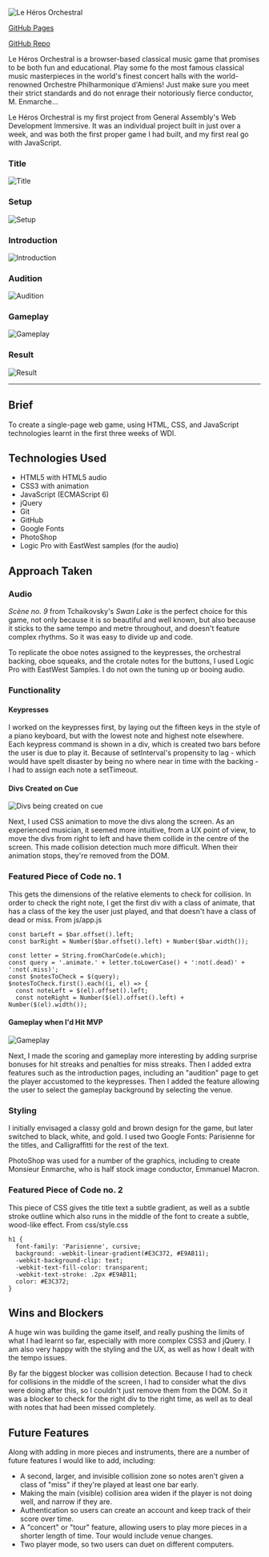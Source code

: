 ![Le Héros Orchestral](le-heros-orchestral.png)

[GitHub Pages](https://platypotomus.github.io/wdi-project1-orchestra-hero/)

[GitHub Repo](https://github.com/platypotomus/wdi-project1-orchestra-hero)

Le Héros Orchestral is a browser-based classical music game that promises to be both fun and educational. Play some fo the most famous classical music masterpieces in the world's finest concert halls with the world-renowned Orchestre Philharmonique d'Amiens! Just make sure you meet their strict standards and do not enrage their notoriously fierce conductor, M. Enmarche...

Le Héros Orchestral is my first project from General Assembly's Web Development Immersive. It was an individual project built in just over a week, and was both the first proper game I had built, and my first real go with JavaScript.

### Title
![Title](screenshots/welcome-final.png)

### Setup
![Setup](screenshots/setup-final.png)

### Introduction
![Introduction](screenshots/intro-final.png)

### Audition
![Audition](screenshots/audition-final.png)

### Gameplay
![Gameplay](screenshots/gameplay-final.png)

### Result
![Result](screenshots/result-final.png)

---
## Brief
To create a single-page web game, using HTML, CSS, and JavaScript technologies learnt in the first three weeks of WDI.

## Technologies Used
* HTML5 with HTML5 audio
* CSS3 with animation
* JavaScript (ECMAScript 6)
* jQuery
* Git
* GitHub
* Google Fonts
* PhotoShop
* Logic Pro with EastWest samples (for the audio)


## Approach Taken

### Audio
*Scène no. 9* from Tchaikovsky's *Swan Lake* is the perfect choice for this game, not only because it is so beautiful and well known, but also because it sticks to the same tempo and metre throughout, and doesn't feature complex rhythms. So it was easy to divide up and code.

To replicate the oboe notes assigned to the keypresses, the orchestral backing, oboe squeaks, and the crotale notes for the buttons, I used Logic Pro with EastWest Samples. I do not own the tuning up or booing audio.

### Functionality

#### Keypresses
I worked on the keypresses first, by laying out the fifteen keys in the style of a piano keyboard, but with the lowest note and highest note elsewhere. Each keypress command is shown in a div, which is created two bars before the user is due to play it. Because of setInterval's propensity to lag - which would have spelt disaster by being no where near in time with the backing - I had to assign each note a setTimeout.

#### Divs Created on Cue
![Divs being created on cue](screenshots/basic-divs.png)

Next, I used CSS animation to move the divs along the screen. As an experienced musician, it seemed more intuitive, from a UX point of view, to move the divs from right to left and have them collide in the centre of the screen. This made collision detection much more difficult. When their animation stops, they're removed from the DOM.

### Featured Piece of Code no. 1
This gets the dimensions of the relative elements to check for collision. In order to check the right note, I get the first div with a class of animate, that has a class of the key the user just played, and that doesn't have a class of dead or miss. From js/app.js
```
const barLeft = $bar.offset().left;
const barRight = Number($bar.offset().left) + Number($bar.width());

const letter = String.fromCharCode(e.which);
const query = '.animate.' + letter.toLowerCase() + ':not(.dead)' + ':not(.miss)';
const $notesToCheck = $(query);
$notesToCheck.first().each((i, el) => {
  const noteLeft = $(el).offset().left;
  const noteRight = Number($(el).offset().left) + Number($(el).width());
```

#### Gameplay when I'd Hit MVP
![Gameplay](screenshots/mvp-gameplay.png)

Next, I made the scoring and gameplay more interesting by adding surprise bonuses for hit streaks and penalties for miss streaks. Then I added extra features such as the introduction pages, including an "audition" page to get the player accustomed to the keypresses. Then I added the feature allowing the user to select the gameplay background by selecting the venue.

### Styling
I initially envisaged a classy gold and brown design for the game, but later switched to black, white, and gold. I used two Google Fonts: Parisienne for the titles, and Calligraffitti for the rest of the text.

PhotoShop was used for a number of the graphics, including to create Monsieur Enmarche, who is half stock image conductor, Emmanuel Macron.

### Featured Piece of Code no. 2
This piece of CSS gives the title text a subtle gradient, as well as a subtle stroke outline which also runs in the middle of the font to create a subtle, wood-like effect. From css/style.css
```
h1 {
  font-family: 'Parisienne', cursive;
  background: -webkit-linear-gradient(#E3C372, #E9AB11);
  -webkit-background-clip: text;
  -webkit-text-fill-color: transparent;
  -webkit-text-stroke: .2px #E9AB11;
  color: #E3C372;
}
```


## Wins and Blockers
A huge win was building the game itself, and really pushing the limits of what I had learnt so far, especially with more complex CSS3 and jQuery. I am also very happy with the styling and the UX, as well as how I dealt with the tempo issues.

By far the biggest blocker was collision detection. Because I had to check for collisions in the middle of the screen, I had to consider what the divs were doing after this, so I couldn't just remove them from the DOM. So it was a blocker to check for the right div to the right time, as well as to deal with notes that had been missed completely.


## Future Features
Along with adding in more pieces and instruments, there are a number of future features I would like to add, including:
* A second, larger, and invisible collision zone so notes aren't given a class of "miss" if they're played at least one bar early.
* Making the main (visible) collision area widen if the player is not doing well, and narrow if they are.
* Authentication so users can create an account and keep track of their score over time.
* A "concert" or "tour" feature, allowing users to play more pieces in a shorter length of time. Tour would include venue changes.
* Two player mode, so two users can duet on different computers.
